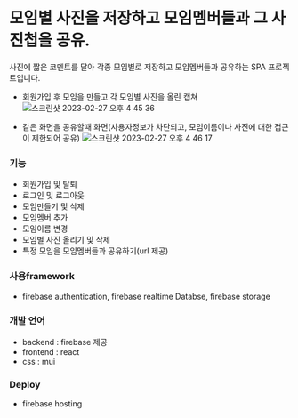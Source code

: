 # 모임별 사진을 저장하고 모임멤버들과 그 사진첩을 공유.

사진에 짧은 코멘트를 달아 각종 모임별로 저장하고 모임멤버들과 공유하는 SPA 프로젝트입니다.

 - 회원가입 후 모임을 만들고 각 모임별 사진을 올린 캡쳐
![스크린샷 2023-02-27 오후 4 45 36](https://user-images.githubusercontent.com/61385080/221504261-12d42936-73db-4422-9f5b-9507f5d1bdbd.png)

 - 같은 화면을 공유할때 화면(사용자정보가 차단되고, 모임이름이나 사진에 대한 접근이 제한되어 공유)
![스크린샷 2023-02-27 오후 4 46 17](https://user-images.githubusercontent.com/61385080/221504529-f0df91c0-19a6-4cf1-b347-e09306e72e9d.png)

### 기능
- 회원가입 및 탈퇴
- 로그인 및 로그아웃
- 모임만들기 및 삭제
- 모임멤버 추가
- 모임이름 변경
- 모임별 사진 올리기 및 삭제
- 특정 모임을 모임멤버들과 공유하기(url 제공)

### 사용framework
- firebase authentication, firebase realtime Databse, firebase storage

### 개발 언어
- backend : firebase 제공
- frontend : react
- css : mui

### Deploy
- firebase hosting
